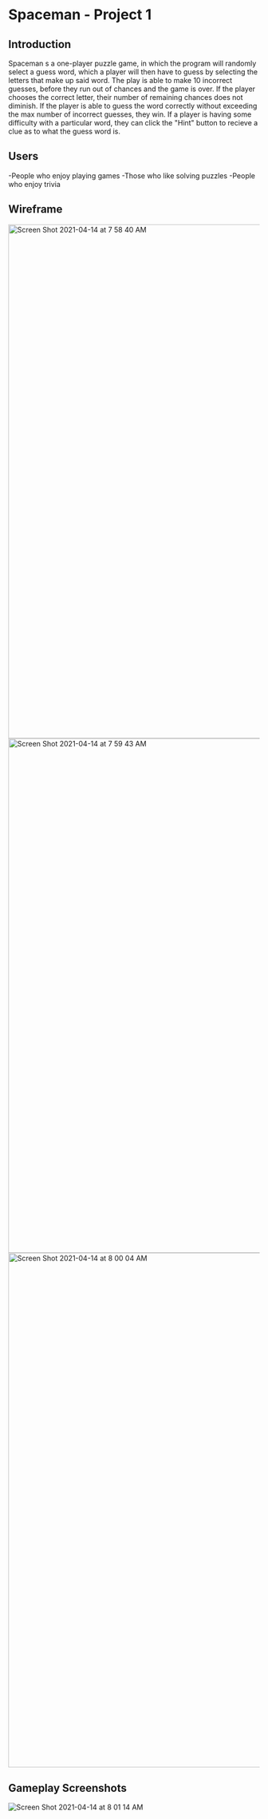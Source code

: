 # Spaceman - Project 1

Introduction
---------------------

Spaceman s a one-player puzzle game, in which the program will randomly select a guess word, which a player will then have to guess by selecting the letters that make up said word. The play is able to make 10 incorrect guesses, before they run out of chances and the game is over. If the player chooses the correct letter, their number of remaining chances does not diminish. If the player is able to guess the word correctly without exceeding the max number of incorrect guesses, they win. If a player is having some difficulty with a particular word, they can click the "Hint" button to recieve a clue as to what the guess word is. 

Users
---------------------

-People who enjoy playing games
-Those who like solving puzzles
-People who enjoy trivia

Wireframe
--------------

<img width="1029" alt="Screen Shot 2021-04-14 at 7 58 40 AM" src="https://user-images.githubusercontent.com/81011771/114713939-3c73a880-9cf7-11eb-8cc0-f5e7f7752732.png">

<img width="1030" alt="Screen Shot 2021-04-14 at 7 59 43 AM" src="https://user-images.githubusercontent.com/81011771/114714084-61681b80-9cf7-11eb-862f-c0fa6cfef27a.png">

<img width="1030" alt="Screen Shot 2021-04-14 at 8 00 04 AM" src="https://user-images.githubusercontent.com/81011771/114714126-6dec7400-9cf7-11eb-8fdb-2d23ad856e86.png">

Gameplay Screenshots
-------------------------

![Screen Shot 2021-04-14 at 8 01 14 AM](https://user-images.githubusercontent.com/81011771/114714306-9a07f500-9cf7-11eb-8df7-8671cdb85ef6.png)
